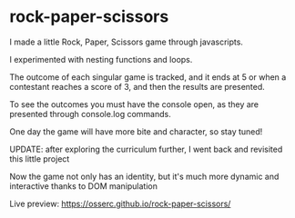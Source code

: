 # rock-paper-scissors
I made a little Rock, Paper, Scissors game through javascripts.

I experimented with nesting functions and loops.

The outcome of each singular game is tracked, and it ends at 5 or when a contestant reaches a score of 3, and then the results are presented.

To see the outcomes you must have the console open, as they are presented through console.log commands.

One day the game will have more bite and character, so stay tuned!

UPDATE: after exploring the curriculum further, I went back and revisited this little project

Now the game not only has an identity, but it's much more dynamic and interactive thanks to DOM manipulation

Live preview: https://osserc.github.io/rock-paper-scissors/
